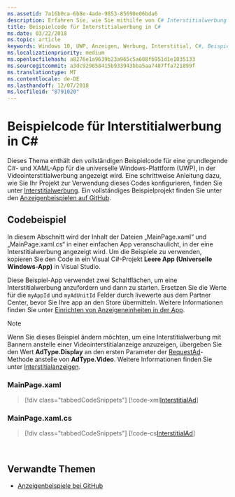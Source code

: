 ```yaml
---
ms.assetid: 7a16b0ca-6b8e-4ade-9853-85690e06bda6
description: Erfahren Sie, wie Sie mithilfe von C# Interstitialwerbung veröffentlichen.
title: Beispielcode für Interstitialwerbung in C#
ms.date: 03/22/2018
ms.topic: article
keywords: Windows 10, UWP, Anzeigen, Werbung, Interstitial, C#, Beispielcode
ms.localizationpriority: medium
ms.openlocfilehash: a8276e1a9639b23a965c5a608fb951d1e1035133
ms.sourcegitcommit: a3dc929858415b933943bba5aa7487ffa721899f
ms.translationtype: MT
ms.contentlocale: de-DE
ms.lasthandoff: 12/07/2018
ms.locfileid: "8791020"
---
```

# <a name="interstitial-ad-sample-code-in-c"></a>Beispielcode für Interstitialwerbung in C\# #  

Dieses Thema enthält den vollständigen Beispielcode für eine grundlegende C#- und XAML-App für die universelle Windows-Plattform (UWP), in der Videointerstitialwerbung angezeigt wird. Eine schrittweise Anleitung dazu, wie Sie Ihr Projekt zur Verwendung dieses Codes konfigurieren, finden Sie unter [Interstitialwerbung](interstitial-ads.md). Ein vollständiges Beispielprojekt finden Sie unter den [Anzeigenbeispielen auf GitHub](http://aka.ms/githubads).

## <a name="code-example"></a>Codebeispiel

In diesem Abschnitt wird der Inhalt der Dateien „MainPage.xaml“ und „MainPage.xaml.cs“ in einer einfachen App veranschaulicht, in der eine Interstitialwerbung angezeigt wird. Um die Beispiele zu verwenden, kopieren Sie den Code in ein Visual C#-Projekt **Leere App (Universelle Windows-App)** in Visual Studio.

Diese Beispiel-App verwendet zwei Schaltflächen, um eine Interstitialwerbung anzufordern und dann zu starten. Ersetzen Sie die Werte für die ```myAppId``` und ```myAdUnitId``` Felder durch livewerte aus dem Partner Center, bevor Sie Ihre app an den Store übermitteln. Weitere Informationen finden Sie unter [Einrichten von Anzeigeneinheiten in der App](set-up-ad-units-in-your-app.md#live-ad-units).

> [!NOTE]
> Wenn Sie dieses Beispiel ändern möchten, um eine Interstitialwerbung mit Bannern anstelle einer Videointerstitialanzeige anzuzeigen, übergeben Sie den Wert **AdType.Display** an den ersten Parameter der [RequestAd](https://docs.microsoft.com/uwp/api/microsoft.advertising.winrt.ui.interstitialad.requestad)-Methode anstelle von **AdType.Video**. Weitere Informationen finden Sie unter [Interstitialanzeigen](interstitial-ads.md).

### <a name="mainpagexaml"></a>MainPage.xaml

> [!div class="tabbedCodeSnippets"]
[!code-xml[InterstitialAd](./code/AdvertisingSamples/InterstitialAdSamples/cs/MainPage.xaml#L1-L13)]

### <a name="mainpagexamlcs"></a>MainPage.xaml.cs

> [!div class="tabbedCodeSnippets"]
[!code-cs[InterstitialAd](./code/AdvertisingSamples/InterstitialAdSamples/cs/MainPage.xaml.cs#CompleteSample)]

 
## <a name="related-topics"></a>Verwandte Themen

* [Anzeigenbeispiele bei GitHub](http://aka.ms/githubads)
 
